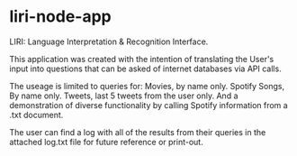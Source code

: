 # liri-node-app
LIRI: Language Interpretation & Recognition Interface.

This application was created with the intention of translating the User's input into questions that can be asked of internet databases via API calls.

The useage is limited to queries for:
Movies, by name only.
Spotify Songs, By name only.
Tweets, last 5 tweets from the user only.
And a demonstration of diverse functionality by calling Spotify information from a .txt document.

The user can find a log with all of the results from their queries in the attached log.txt file for future reference or print-out.
